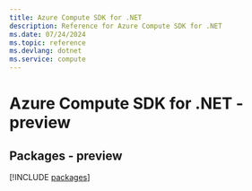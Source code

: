 ```yaml
---
title: Azure Compute SDK for .NET
description: Reference for Azure Compute SDK for .NET
ms.date: 07/24/2024
ms.topic: reference
ms.devlang: dotnet
ms.service: compute
---
```

# Azure Compute SDK for .NET - preview
## Packages - preview
[!INCLUDE [packages](compute-index.md)]
